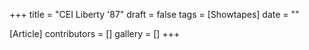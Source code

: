 +++
title = "CEI Liberty '87"
draft = false
tags = [Showtapes]
date = ""

[Article]
contributors = []
gallery = []
+++